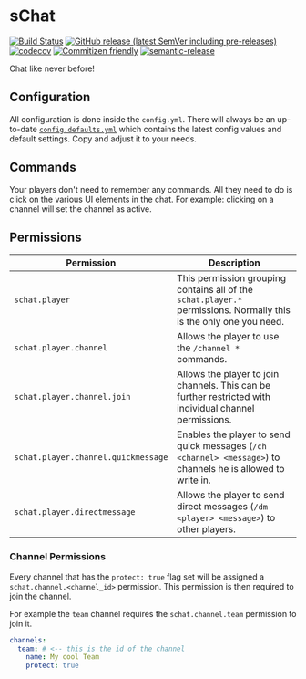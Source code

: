 # sChat

[![Build Status](https://github.com/Silthus/sChat/workflows/Build/badge.svg)](../../actions?query=workflow%3ABuild)
[![GitHub release (latest SemVer including pre-releases)](https://img.shields.io/github/v/release/Silthus/sChat?include_prereleases&label=release)](../../releases)
[![codecov](https://codecov.io/gh/Silthus/sChat/branch/master/graph/badge.svg)](https://codecov.io/gh/Silthus/sChat)
[![Commitizen friendly](https://img.shields.io/badge/commitizen-friendly-brightgreen.svg)](http://commitizen.github.io/cz-cli/)
[![semantic-release](https://img.shields.io/badge/%20%20%F0%9F%93%A6%F0%9F%9A%80-semantic--release-e10079.svg)](https://github.com/semantic-release/semantic-release)

Chat like never before!

## Configuration

All configuration is done inside the `config.yml`. There will always be an
up-to-date [`config.defaults.yml`](src/main/resources/config.defaults.yml) which contains the latest config values and
default settings. Copy and adjust it to your needs.

## Commands

Your players don't need to remember any commands. All they need to do is click on the various UI elements in the chat.
For example: clicking on a channel will set the channel as active.

## Permissions

| Permission | Description |
| ---------- | ----------- |
| `schat.player` | This permission grouping contains all of the `schat.player.*` permissions. Normally this is the only one you need. |
| `schat.player.channel` | Allows the player to use the `/channel *` commands. |
| `schat.player.channel.join` | Allows the player to join channels. This can be further restricted with individual channel permissions. |
| `schat.player.channel.quickmessage` | Enables the player to send quick messages (`/ch <channel> <message>`) to channels he is allowed to write in. |
| `schat.player.directmessage` | Allows the player to send direct messages (`/dm <player> <message>`) to other players. |

### Channel Permissions

Every channel that has the `protect: true` flag set will be assigned a `schat.channel.<channel_id>` permission. This
permission is then required to join the channel.

For example the `team` channel requires the `schat.channel.team` permission to join it.

```yaml
channels:
  team: # <-- this is the id of the channel 
    name: My cool Team
    protect: true
```
